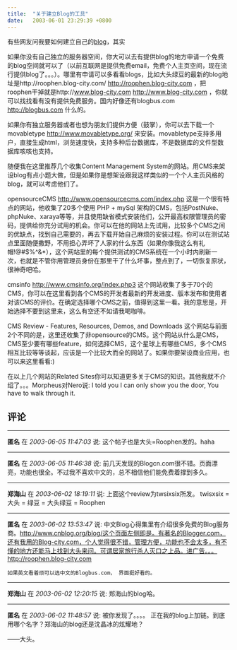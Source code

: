 ```yaml
---
title:  "关于建立Blog的工具"
date:   2003-06-01 23:29:39 +0800
---
```


有些网友问我要如何建立自己的[blog](/2003/05/30/cnblog-org.html)，其实  

如果你没有自己独立的服务器空间，你大可以去有提供blog的地方申请一个免费的blog空间就可以了（以前互联网是提供免费email，免费个人主页空间，现在流行提供blog了。。。）。哪里有申请可以多看看blogs，比如大头绿豆的最新的blog地址是http://roophen.blog-city.com/ http://roophen.blog-city.com ，把roophen干掉就是http://www.blog-city.com http://www.blog-city.com ，你就可以找找看有没有提供免费服务。国内好像还有blogbus.com http://blogbus.com 什么的。  

如果你有独立服务器或者也想为朋友们提供方便（鼓掌），你可以去下载一个movabletype http://www.movabletype.org/ 来安装。movabletype支持多用户，直接生成html，浏览速度快，支持多种后台数据库，不是数据库的文件型数据库咳咳也支持。  

随便我在这里推荐几个收集Content Management System的网站。用CMS来架设blog有点小题大做，但是如果你是想架设跟我这样类似的一个个人主页风格的blog，就可以考虑他们了。  

opensourceCMS http://www.opensourcecms.com/index.php
这是一个很有特点的网站，他收集了20多个使用 PHP + mySql 架构的CMS，包括PostNuke、phpNuke、xaraya等等，并且使用缺省模式安装他们，公开最高权限管理员的密码，提供给你充分试用的机会。你可以在他的网站上先试用，比较多个CMS之间的优缺点，找到自己需要的，再去下载开始自己麻烦的安装过程。你可以在测试站点里面随便撒野，不用担心弄坏了人家的什么东西（如果你像我这么有礼帽!@#$%^&*），这个网站里的每个提供测试的CMS系统在一个小时内刷新一次，也就是不管你用管理员身份在那里干了什么坏事，整点到了，一切恢复原状，很神奇吧哈。  

cmsinfo http://www.cmsinfo.org/index.php3
这个网站收集了多于70个的CMS，你可以在这里看到各个CMS的开发者最新的开发进度、版本发布和使用者对该CMS的评价。在确定选择哪个CMS之前，值得到这里一看。我的意思是，开始选择不要到这里来，这么有空还不如请我喝咖啡。  

CMS Review - Features, Resources, Demos, and Downloads
这个网站与前面2个不同的是，这里还收集了非opensource的CMS。这个网站从什么是CMS，CMS至少要有哪些feature，如何选择CMS，这个星球上有哪些CMS，多个CMS相互比较等等谈起，应该是一个比较大而全的网站了。如果你要架设商业应用，也可以来这里看看:)  

在以上几个网站的Related Sites你可以知道更多关于CMS的知识。其他我就不介绍了。。。Morpheus对Nero说: I told you I can only show you the door, You have to walk through it.  


## 评论

*****
**匿名** 在 *2003-06-05 11:47:03* 说: 这个帖子也是大头=Roophen发的。haha

*****
**匿名** 在 *2003-06-05 11:46:38* 说: 前几天发现的Blogcn.com很不错。页面漂亮，功能也很全。不过我不喜欢中文的，总不相信他们能免费着撑到多久。

*****
**郑海山** 在 *2003-06-02 18:19:11* 说: 上面这个review为twsixsix所发。
twisxsix = 大头 = 绿豆 = 大头绿豆 = Roophen

*****
**匿名** 在 *2003-06-02 13:53:47* 说:     中文Blog心得集里有介绍很多免费的Blog服务商。http://www.cnblog.org/blog/这个页面左侧即是。有著名的Blogger.com，还有我用的Blog-city.com，个人觉得很不错，管理方便，功能也不会太多，有不懂的地方还能马上找到大头来问。可谓居家旅行杀人灭口之上品。进广告。。。http://roophen.blog-city.com

    如果英文看着烦可以选中文的Blogbus.com， 界面挺好看的。


*****
**郑海山** 在 *2003-06-02 12:20:15* 说: 郑海山的blog哈。

*****
**匿名** 在 *2003-06-02 11:48:57* 说: 被你发现了。。。。
正在我的blog上加链。到底用哪个名字？郑海山的blog还是沈晶冰的炫耀地？

――大头。

